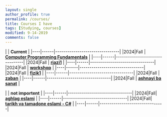```yaml
---
layout: single
author_profile: true
permalink: /courses/
title: Courses I have
tags: [Studying, courses]
modified: 9-14-2019
comments: false
---
```



|           | **Current**                    |
|----|------|--------------------------------|
|2024|Fall  | **<a href="">Computer Programming Fundamentals</a>**         |
|----|------|--------------------------------|
|2024|Fall  | **<a href="/ds98/">riazi1</a>** |
|----|------|--------------------------------|
|2024|Fall  | **<a href="">workshop</a>** |
|----|------|--------------------------------|
|2024|Fall  | **<a href="">fizik1</a>**         |
|----|------|--------------------------------|
|2024|Fall  | **<a href="/ds98/">zaban</a>** |
|----|------|--------------------------------|
|2024|Fall  | **<a href="">ashnayi ba sanat</a>** |

|           | **not importent**                       |
|----|------|--------------------------------|
|2024|Fall| **<a href="/ad97/">aghlag eslami</a>**         |
|----|------|--------------------------------|
|2024|Fall| **<a href="/ap97/">tarikh va tamadone eslami - C#</a>** |
|----|------|--------------------------------|




